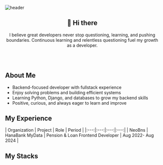 ![header](https://capsule-render.vercel.app/api?type=waving&color=gradient&height=200&section=header&text=Emma's%20Github&fontSize=70&fontAlign=60&fontAlignY=40)


<h2 align="center">👋 Hi there</h2>
  <p align="center">I believe great developers never stop questioning, learning, and pushing boundaries.
Continuous learning and relentless questioning fuel my growth as a developer.</p>
<br><br>

**About Me**
---
- Backend-focused developer with fullstack experience  
- Enjoy solving problems and building efficient systems  
- Learning Python, Django, and databases to grow my backend skills  
- Positive, curious, and always eager to learn and improve

<h2>My Experience</h2>
| Organization | Project | Role | Period |
|:---:|:---:|:---:|:---:|
| NeoBns | HanaBank MyData | Pension & Loan Frontend Developer | Aug 2022- Aug 2024 |

<h2> My Stacks </h2>
<!--
**Emmakang123/Emmakang123** is a ✨ _special_ ✨ repository because its `README.md` (this file) appears on your GitHub profile.

Here are some ideas to get you started:

- 🔭 I’m currently working on ...
- 🌱 I’m currently learning ...
- 👯 I’m looking to collaborate on ...
- 🤔 I’m looking for help with ...
- 💬 Ask me about ...
- 📫 How to reach me: ...
- 😄 Pronouns: ...
- ⚡ Fun fact: ...
-->
